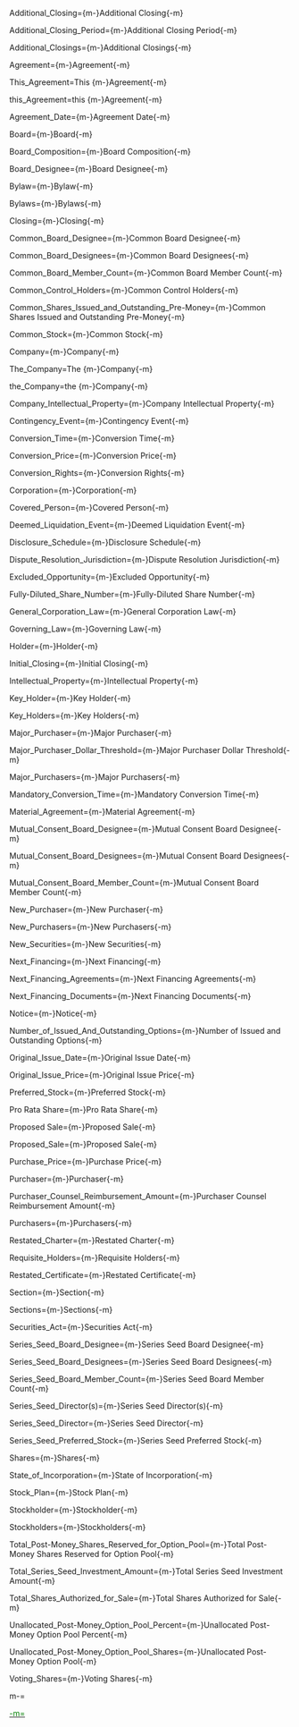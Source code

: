 Additional_Closing={m-}Additional Closing{-m}

Additional_Closing_Period={m-}Additional Closing Period{-m}

Additional_Closings={m-}Additional Closings{-m}

Agreement={m-}Agreement{-m}

This_Agreement=This {m-}Agreement{-m}

this_Agreement=this {m-}Agreement{-m}

Agreement_Date={m-}Agreement Date{-m}

Board={m-}Board{-m}

Board_Composition={m-}Board Composition{-m}

Board_Designee={m-}Board Designee{-m}

Bylaw={m-}Bylaw{-m}

Bylaws={m-}Bylaws{-m}

Closing={m-}Closing{-m}

Common_Board_Designee={m-}Common Board Designee{-m}

Common_Board_Designees={m-}Common Board Designees{-m}

Common_Board_Member_Count={m-}Common Board Member Count{-m}

Common_Control_Holders={m-}Common Control Holders{-m}

Common_Shares_Issued_and_Outstanding_Pre-Money={m-}Common Shares Issued and Outstanding Pre-Money{-m}

Common_Stock={m-}Common Stock{-m}

Company={m-}Company{-m}

The_Company=The {m-}Company{-m}

the_Company=the {m-}Company{-m}

Company_Intellectual_Property={m-}Company Intellectual Property{-m}

Contingency_Event={m-}Contingency Event{-m}

Conversion_Time={m-}Conversion Time{-m}

Conversion_Price={m-}Conversion Price{-m}

Conversion_Rights={m-}Conversion Rights{-m}

Corporation={m-}Corporation{-m}

Covered_Person={m-}Covered Person{-m}

Deemed_Liquidation_Event={m-}Deemed Liquidation Event{-m}

Disclosure_Schedule={m-}Disclosure Schedule{-m}

Dispute_Resolution_Jurisdiction={m-}Dispute Resolution Jurisdiction{-m}

Excluded_Opportunity={m-}Excluded Opportunity{-m}

Fully-Diluted_Share_Number={m-}Fully-Diluted Share Number{-m}

General_Corporation_Law={m-}General Corporation Law{-m}

Governing_Law={m-}Governing Law{-m}

Holder={m-}Holder{-m}

Initial_Closing={m-}Initial Closing{-m}

Intellectual_Property={m-}Intellectual Property{-m}

Key_Holder={m-}Key Holder{-m}

Key_Holders={m-}Key Holders{-m}

Major_Purchaser={m-}Major Purchaser{-m}

Major_Purchaser_Dollar_Threshold={m-}Major Purchaser Dollar Threshold{-m}

Major_Purchasers={m-}Major Purchasers{-m}

Mandatory_Conversion_Time={m-}Mandatory Conversion Time{-m}

Material_Agreement={m-}Material Agreement{-m}

Mutual_Consent_Board_Designee={m-}Mutual Consent Board Designee{-m}

Mutual_Consent_Board_Designees={m-}Mutual Consent Board Designees{-m}

Mutual_Consent_Board_Member_Count={m-}Mutual Consent Board Member Count{-m}

New_Purchaser={m-}New Purchaser{-m}

New_Purchasers={m-}New Purchasers{-m}

New_Securities={m-}New Securities{-m}

Next_Financing={m-}Next Financing{-m}

Next_Financing_Agreements={m-}Next Financing Agreements{-m}

Next_Financing_Documents={m-}Next Financing Documents{-m}

Notice={m-}Notice{-m}

Number_of_Issued_And_Outstanding_Options={m-}Number of Issued and Outstanding Options{-m}

Original_Issue_Date={m-}Original Issue Date{-m}

Original_Issue_Price={m-}Original Issue Price{-m}

Preferred_Stock={m-}Preferred Stock{-m}

Pro Rata Share={m-}Pro Rata Share{-m}

Proposed Sale={m-}Proposed Sale{-m}

Proposed_Sale={m-}Proposed Sale{-m}

Purchase_Price={m-}Purchase Price{-m}

Purchaser={m-}Purchaser{-m}

Purchaser_Counsel_Reimbursement_Amount={m-}Purchaser Counsel Reimbursement Amount{-m}

Purchasers={m-}Purchasers{-m}

Restated_Charter={m-}Restated Charter{-m}

Requisite_Holders={m-}Requisite Holders{-m}

Restated_Certificate={m-}Restated Certificate{-m}

Section={m-}Section{-m}

Sections={m-}Sections{-m}

Securities_Act={m-}Securities Act{-m}

Series_Seed_Board_Designee={m-}Series Seed Board Designee{-m}

Series_Seed_Board_Designees={m-}Series Seed Board Designees{-m}

Series_Seed_Board_Member_Count={m-}Series Seed Board Member Count{-m}

Series_Seed_Director(s)={m-}Series Seed Director(s){-m}

Series_Seed_Director={m-}Series Seed Director{-m}

Series_Seed_Preferred_Stock={m-}Series Seed Preferred Stock{-m}

Shares={m-}Shares{-m}

State_of_Incorporation={m-}State of Incorporation{-m}

Stock_Plan={m-}Stock Plan{-m}

Stockholder={m-}Stockholder{-m}

Stockholders={m-}Stockholders{-m}

Total_Post-Money_Shares_Reserved_for_Option_Pool={m-}Total Post-Money Shares Reserved for Option Pool{-m}

Total_Series_Seed_Investment_Amount={m-}Total Series Seed Investment Amount{-m}

Total_Shares_Authorized_for_Sale={m-}Total Shares Authorized for Sale{-m}

Unallocated_Post-Money_Option_Pool_Percent={m-}Unallocated Post-Money Option Pool Percent{-m}

Unallocated_Post-Money_Option_Pool_Shares={m-}Unallocated Post-Money Option Pool{-m}

Voting_Shares={m-}Voting Shares{-m}

m-=<a href="https://github.com/CommonAccord/Org/blob/master/Doc/Boehmig/series-seed/defined-terms.md"><font color="green">

-m=</font></a>
